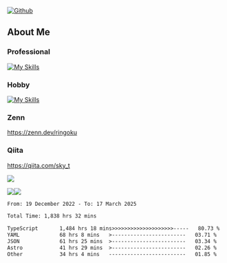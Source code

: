 [![Github](https://img.shields.io/github/followers/skyt-a?label=Follow&style=social)](https://github.com/skyt-a)

## About Me
### Professional
[![My Skills](https://skillicons.dev/icons?i=react,ts,js,nodejs,java,graphql,firebase,githubactions&theme=light)](https://skillicons.dev)
### Hobby
[![My Skills](https://skillicons.dev/icons?i=unity,rust,py&theme=light)](https://skillicons.dev)

### Zenn
https://zenn.dev/ringoku
### Qiita
https://qiita.com/sky_t


![](https://github-profile-summary-cards.vercel.app/api/cards/profile-details?username=skyt-a&theme=default)

![](https://github-profile-summary-cards.vercel.app/api/cards/repos-per-language?username=skyt-a&theme=default)![](https://github-profile-summary-cards.vercel.app/api/cards/stats?username=RinGoku&theme=default)

<!--START_SECTION:waka-->

```txt
From: 19 December 2022 - To: 17 March 2025

Total Time: 1,838 hrs 32 mins

TypeScript       1,484 hrs 18 mins>>>>>>>>>>>>>>>>>>>>-----   80.73 %
YAML             68 hrs 8 mins   >------------------------   03.71 %
JSON             61 hrs 25 mins  >------------------------   03.34 %
Astro            41 hrs 29 mins  >------------------------   02.26 %
Other            34 hrs 4 mins   -------------------------   01.85 %
```

<!--END_SECTION:waka-->
